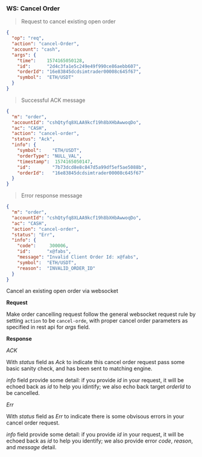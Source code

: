 ### WS: Cancel Order

> Request to cancel existing open order

```json
{
  "op": "req",
  "action": "cancel-Order",
  "account": "cash",
  "args": {
    "time":    1574165050128,
    "id":      "2d4c3fa1e5c249e49f990ce86aebb607",
    "orderId": "16e83845dcdsimtrader00008c645f67",
    "symbol":  "ETH/USDT"
  }
}
```

> Successful ACK message

```json
{
  "m": "order",
  "accountId": "cshQtyfq8XLAA9kcf19h8bXHbAwwoqDo",
  "ac": "CASH",
  "action": "cancel-order",
  "status": "Ack",
  "info": {
    "symbol":    "ETH/USDT",
    "orderType": "NULL_VAL",
    "timestamp":  1574165050147,
    "id":        "7b73dcd8e8c847d5a99df5ef5ae5088b",
    "orderId":   "16e83845dcdsimtrader00008c645f67"
  }
}
```

> Error response message

```json
{
  "m": "order",
  "accountId": "cshQtyfq8XLAA9kcf19h8bXHbAwwoqDo",
  "ac": "CASH",
  "action": "cancel-order",
  "status": "Err",
  "info": {
    "code":     300006,
    "id":      "x@fabs",
    "message": "Invalid Client Order Id: x@fabs",
    "symbol":  "ETH/USDT",
    "reason":  "INVALID_ORDER_ID"
  }
}
```

Cancel an existing open order via websocket 

**Request**

Make order cancelling request follow the general websocket request rule by setting `action` to be `cancel-orde`, with proper cancel order parameters as specified in rest api for *args* field.

**Response**

*ACK* 

With *status* field as *Ack* to indicate this cancel order request pass some basic sanity check, and has been sent to matching engine. 

*info* field provide some detail: if you provide *id* in your request, it will be echoed back as *id* to help you idintify; we also echo back target *orderId* to be cancelled.  

*Err*

With *status* field as *Err* to indicate there is some obvisous errors in your cancel order request. 

*info* field provide some detail: if you provide *id* in your request, it will be echoed back as *id* to help you identify; we also provide error *code*, *reason*, and *message* detail.
